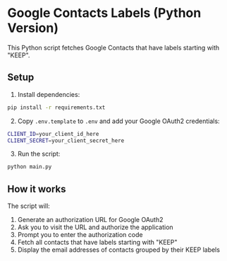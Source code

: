 # Google Contacts Labels (Python Version)

This Python script fetches Google Contacts that have labels starting with "KEEP".

## Setup

1. Install dependencies:
```bash
pip install -r requirements.txt
```

2. Copy `.env.template` to `.env` and add your Google OAuth2 credentials:
```bash
CLIENT_ID=your_client_id_here
CLIENT_SECRET=your_client_secret_here
```

3. Run the script:
```bash
python main.py
```

## How it works

The script will:
1. Generate an authorization URL for Google OAuth2
2. Ask you to visit the URL and authorize the application
3. Prompt you to enter the authorization code
4. Fetch all contacts that have labels starting with "KEEP"
5. Display the email addresses of contacts grouped by their KEEP labels
